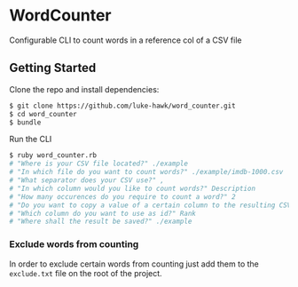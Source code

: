 # WordCounter

Configurable CLI to count words in a reference col of a CSV file

## Getting Started

Clone the repo and install dependencies:

```zsh
$ git clone https://github.com/luke-hawk/word_counter.git
$ cd word_counter
$ bundle
```

Run the CLI

```bash
$ ruby word_counter.rb
# "Where is your CSV file located?" ./example
# "In which file do you want to count words?" ./example/imdb-1000.csv
# "What separator does your CSV use?" ,
# "In which column would you like to count words?" Description
# "How many occurences do you require to count a word?" 2
# "Do you want to copy a value of a certain column to the resulting CSV? (e.g. an id)" Yes
# "Which column do you want to use as id?" Rank
# "Where shall the result be saved?" ./example
```

### Exclude words from counting
In order to exclude certain words from counting just add them to the `exclude.txt` file on the root of the project.